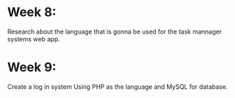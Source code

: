 # Week 8:
Research about the language that is gonna be used for the task mannager systems web app.

# Week 9:
Create a log in system 
Using PHP as the language and MySQL for database.